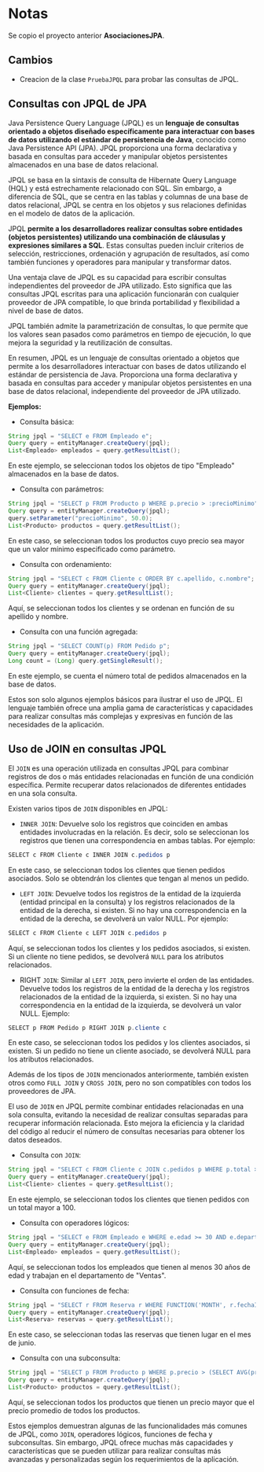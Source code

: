 # Notas

Se copio el proyecto anterior **AsociacionesJPA**.

## Cambios

* Creacion de la clase `PruebaJPQL` para probar las consultas de JPQL.

## Consultas con JPQL de JPA

Java Persistence Query Language (JPQL) es un **lenguaje de consultas orientado a objetos diseñado específicamente para interactuar con bases de datos utilizando el estándar de persistencia de Java**, conocido como Java Persistence API (JPA). JPQL proporciona una forma declarativa y basada en consultas para acceder y manipular objetos persistentes almacenados en una base de datos relacional.

JPQL se basa en la sintaxis de consulta de Hibernate Query Language (HQL) y está estrechamente relacionado con SQL. Sin embargo, a diferencia de SQL, que se centra en las tablas y columnas de una base de datos relacional, JPQL se centra en los objetos y sus relaciones definidas en el modelo de datos de la aplicación.

JPQL **permite a los desarrolladores realizar consultas sobre entidades (objetos persistentes) utilizando una combinación de cláusulas y expresiones similares a SQL**. Estas consultas pueden incluir criterios de selección, restricciones, ordenación y agrupación de resultados, así como también funciones y operadores para manipular y transformar datos.

Una ventaja clave de JPQL es su capacidad para escribir consultas independientes del proveedor de JPA utilizado. Esto significa que las consultas JPQL escritas para una aplicación funcionarán con cualquier proveedor de JPA compatible, lo que brinda portabilidad y flexibilidad a nivel de base de datos.

JPQL también admite la parametrización de consultas, lo que permite que los valores sean pasados como parámetros en tiempo de ejecución, lo que mejora la seguridad y la reutilización de consultas.

En resumen, JPQL es un lenguaje de consultas orientado a objetos que permite a los desarrolladores interactuar con bases de datos utilizando el estándar de persistencia de Java. Proporciona una forma declarativa y basada en consultas para acceder y manipular objetos persistentes en una base de datos relacional, independiente del proveedor de JPA utilizado.

**Ejemplos:**

* Consulta básica:

```java
String jpql = "SELECT e FROM Empleado e";
Query query = entityManager.createQuery(jpql);
List<Empleado> empleados = query.getResultList();
```

En este ejemplo, se seleccionan todos los objetos de tipo "Empleado" almacenados en la base de datos.

* Consulta con parámetros:

```java
String jpql = "SELECT p FROM Producto p WHERE p.precio > :precioMinimo";
Query query = entityManager.createQuery(jpql);
query.setParameter("precioMinimo", 50.0);
List<Producto> productos = query.getResultList();
```

En este caso, se seleccionan todos los productos cuyo precio sea mayor que un valor mínimo especificado como parámetro.

* Consulta con ordenamiento:

```java
String jpql = "SELECT c FROM Cliente c ORDER BY c.apellido, c.nombre";
Query query = entityManager.createQuery(jpql);
List<Cliente> clientes = query.getResultList();
```

Aquí, se seleccionan todos los clientes y se ordenan en función de su apellido y nombre.

* Consulta con una función agregada:

```java
String jpql = "SELECT COUNT(p) FROM Pedido p";
Query query = entityManager.createQuery(jpql);
Long count = (Long) query.getSingleResult();
```

En este ejemplo, se cuenta el número total de pedidos almacenados en la base de datos.

Estos son solo algunos ejemplos básicos para ilustrar el uso de JPQL. El lenguaje también ofrece una amplia gama de características y capacidades para realizar consultas más complejas y expresivas en función de las necesidades de la aplicación.

## Uso de JOIN en consultas JPQL

El `JOIN` es una operación utilizada en consultas JPQL para combinar registros de dos o más entidades relacionadas en función de una condición específica. Permite recuperar datos relacionados de diferentes entidades en una sola consulta.

Existen varios tipos de `JOIN` disponibles en JPQL:

* `INNER JOIN`: Devuelve solo los registros que coinciden en ambas entidades involucradas en la relación. Es decir, solo se seleccionan los registros que tienen una correspondencia en ambas tablas. Por ejemplo:

```java
SELECT c FROM Cliente c INNER JOIN c.pedidos p
```

En este caso, se seleccionan todos los clientes que tienen pedidos asociados. Solo se obtendrán los clientes que tengan al menos un pedido.

* `LEFT JOIN`: Devuelve todos los registros de la entidad de la izquierda (entidad principal en la consulta) y los registros relacionados de la entidad de la derecha, si existen. Si no hay una correspondencia en la entidad de la derecha, se devolverá un valor NULL. Por ejemplo:

```java
SELECT c FROM Cliente c LEFT JOIN c.pedidos p
```

Aquí, se seleccionan todos los clientes y los pedidos asociados, si existen. Si un cliente no tiene pedidos, se devolverá `NULL` para los atributos relacionados.

* RIGHT `JOIN`: Similar al `LEFT JOIN`, pero invierte el orden de las entidades. Devuelve todos los registros de la entidad de la derecha y los registros relacionados de la entidad de la izquierda, si existen. Si no hay una correspondencia en la entidad de la izquierda, se devolverá un valor NULL. Ejemplo:

```java
SELECT p FROM Pedido p RIGHT JOIN p.cliente c
```

En este caso, se seleccionan todos los pedidos y los clientes asociados, si existen. Si un pedido no tiene un cliente asociado, se devolverá NULL para los atributos relacionados.

Además de los tipos de `JOIN` mencionados anteriormente, también existen otros como `FULL JOIN` y `CROSS JOIN`, pero no son compatibles con todos los proveedores de JPA.

El uso de `JOIN` en JPQL permite combinar entidades relacionadas en una sola consulta, evitando la necesidad de realizar consultas separadas para recuperar información relacionada. Esto mejora la eficiencia y la claridad del código al reducir el número de consultas necesarias para obtener los datos deseados.

* Consulta con `JOIN`:

```java
String jpql = "SELECT c FROM Cliente c JOIN c.pedidos p WHERE p.total > 100";
Query query = entityManager.createQuery(jpql);
List<Cliente> clientes = query.getResultList();
```

En este ejemplo, se seleccionan todos los clientes que tienen pedidos con un total mayor a 100.

* Consulta con operadores lógicos:

```java
String jpql = "SELECT e FROM Empleado e WHERE e.edad >= 30 AND e.departamento = 'Ventas'";
Query query = entityManager.createQuery(jpql);
List<Empleado> empleados = query.getResultList();
```

Aquí, se seleccionan todos los empleados que tienen al menos 30 años de edad y trabajan en el departamento de "Ventas".

* Consulta con funciones de fecha:

```java
String jpql = "SELECT r FROM Reserva r WHERE FUNCTION('MONTH', r.fechaInicio) = 6";
Query query = entityManager.createQuery(jpql);
List<Reserva> reservas = query.getResultList();
```

En este caso, se seleccionan todas las reservas que tienen lugar en el mes de junio.

* Consulta con una subconsulta:

```java
String jpql = "SELECT p FROM Producto p WHERE p.precio > (SELECT AVG(precio) FROM Producto)";
Query query = entityManager.createQuery(jpql);
List<Producto> productos = query.getResultList();
```

Aquí, se seleccionan todos los productos que tienen un precio mayor que el precio promedio de todos los productos.

Estos ejemplos demuestran algunas de las funcionalidades más comunes de JPQL, como `JOIN`, operadores lógicos, funciones de fecha y subconsultas. Sin embargo, JPQL ofrece muchas más capacidades y características que se pueden utilizar para realizar consultas más avanzadas y personalizadas según los requerimientos de la aplicación.
